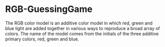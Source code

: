 # RGB-GuessingGame
The RGB color model is an additive color model in which red, green and blue light are added together in various ways to reproduce a broad array of colors. The name of the model comes from the initials of the three additive primary colors, red, green and blue.
